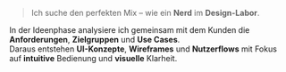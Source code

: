 > Ich suche den perfekten Mix – wie ein **Nerd** im **Design-Labor**.

In der Ideenphase analysiere ich gemeinsam mit dem Kunden die **Anforderungen**, **Zielgruppen** und **Use Cases**.  
Daraus entstehen **UI-Konzepte**, **Wireframes** und **Nutzerflows** mit Fokus auf **intuitive** Bedienung und **visuelle** Klarheit.
